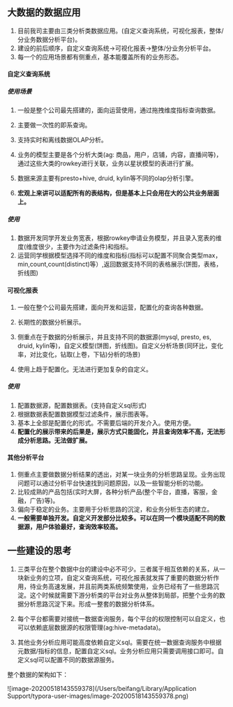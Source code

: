 ## 大数据的数据应用

1. 目前我司主要由三类分析类数据应用。(自定义查询系统，可视化报表，整体/分业务数据分析平台)。
2. 建设的前后顺序，自定义查询系统->可视化报表->整体/分业务分析平台。
3. 每一个的应用场景都有侧重点，基本能覆盖所有的业务形态。

#### **自定义查询系统**
##### 使用场景

1. 一般是整个公司最先搭建的，面向运营使用，通过拖拽维度指标查询数据。

2. 主要做一次性的即系查询。

3. 支持实时和离线数据OLAP分析。

4. 业务的模型主要是各个分析大类(ag: 商品，用户，店铺，内容，直播间等)，通过这些大类的rowkey进行关联，业务以星状模型的表进行扩展。

5. 数据来源主要有presto+hive, druid, kylin等不同的olap分析引擎。

6. **宏观上来讲可以适配所有的表结构，但是基本上只会用在大的公共业务层面上。**

   

##### 使用

1. 数据开发同学开发业务宽表，根据rowkey申请业务模型，并且录入宽表的维度(维度很少，主要作为过滤条件)和指标。
2. 运营同学根据模型选择不同的维度和指标(指标可以配置不同聚合类型max，min,count,count(distinct)等）,返回数据支持不同的表格展示(饼图，表格，折线图)




#### 可视化报表
1. 一般在整个公司最先搭建，面向开发和运营，配置化的查询各种数据。

2. 长期性的数据分析展示。

3. 侧重点在于数据的分析展示，并且支持不同的数据源(mysql, presto, es, druid, kylin等)，自定义模型(饼图，折线图)。自定义分析场景(同环比，变化率，对比变化，钻取(上卷，下钻)分析的场景)

4. 使用上趋于配置化。无法进行更加复杂的自定义。

   

##### 使用

1. 配置数据源，配置数据表。(支持自定义sql形式)
2. 根据数据表配置数据模型过滤条件，展示图表等。
3. 基本上全部是配置化的形式。不需要后端的开发介入。使用方便。
4. **配置化的展示带来的后果是，展示方式只能固化，并且查询效率不高，无法形成分析思路。无法做扩展。**






#### 其他分析平台
1. 侧重点主要做数据分析结果的透出，对某一块业务的分析思路呈现。业务出现问题可以通过分析平台快速找到问题原因，以及一些智能分析的功能。
2. 比较成熟的产品包括(实时大屏，各种分析产品(整个平台，直播，客服，金融，广告)等)。
3. 偏向于稳定的业务。主要用于分析思路的沉淀，和业务分析生态的建立。
4. **一般需要单独开发。自定义开发部分比较多。可以在同一个模块适配不同的数据源，用户体验最好，查询效率较高。**


## 一些建设的思考
1. 三类平台在整个数据中台的建设中必不可少。三者属于相互依赖的关系，从一块新业务的立项，自定义查询系统，可视化报表就发挥了重要的数据分析作用，待业务高速发展，并且前两类系统频繁使用，业务已经有了一些思路沉淀。这个时候就需要下游分析类的平台对业务从整体到局部，把整个业务的数据分析思路沉淀下来。形成一整套的数据分析体系。

2. 每个平台都需要对接统一数据查询服务，每个平台的权限控制可以自定义，也可以依赖底层数据源的权限管理(ag:hive-metadata)。
3. 其他业务分析应用可能高度依赖自定义sql。需要在统一数据查询服务中根据元数据/指标的信息，配置自定义sql。业务分析应用只需要调用接口即可。自定义sql可以配置不同的数据源服务。

整个数据的架构如下：

![image-20200518143559378](/Users/beifang/Library/Application Support/typora-user-images/image-20200518143559378.png)




